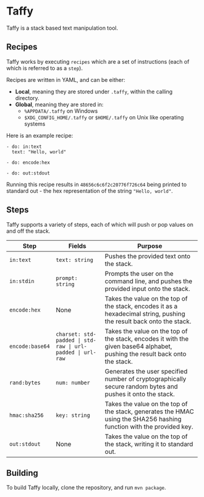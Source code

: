 # Taffy

Taffy is a stack based text manipulation tool.

## Recipes

Taffy works by executing `recipes` which are a set of instructions (each of which is referred to as a `step`).

Recipes are written in YAML, and can be either:

- **Local**, meaning they are stored under `.taffy`, within the calling directory.
- **Global**, meaning they are stored in:
    - `%APPDATA/.taffy` on Windows
    - `$XDG_CONFIG_HOME/.taffy` or `$HOME/.taffy` on Unix like operating systems

Here is an example recipe:

```
- do: in:text
  text: "Hello, world"
  
- do: encode:hex

- do: out:stdout
```

Running this recipe results in `48656c6c6f2c20776f726c64` being printed to standard out - the hex representation of
the string `"Hello, world"`.

## Steps

Taffy supports a variety of steps, each of which will push or pop values on and off the stack.

| Step            | Fields                                                    | Purpose                                                                                                                     |
|-----------------|-----------------------------------------------------------|-----------------------------------------------------------------------------------------------------------------------------|
| `in:text`       | `text: string`                                            | Pushes the provided text onto the stack.                                                                                    |
| `in:stdin`      | `prompt: string`                                          | Prompts the user on the command line, and pushes the provided input onto the stack.                                         |
| `encode:hex`    | None                                                      | Takes the value on the top of the stack, encodes it as a hexadecimal string, pushing the result back onto the stack.        |
| `encode:base64` | `charset: std-padded \| std-raw \| url-padded \| url-raw` | Takes the value on the top of the stack, encodes it with the given base64 alphabet, pushing the result back onto the stack. |
| `rand:bytes`    | `num: number`                                             | Generates the user specified number of cryptographically secure random bytes and pushes it onto the stack.                  |
| `hmac:sha256`   | `key: string`                                             | Takes the value on the top of the stack, generates the HMAC using the SHA256 hashing function with the provided key.        |
| `out:stdout`    | None                                                      | Takes the value on the top of the stack, writing it to standard out.                                                        |

## Building

To build Taffy locally, clone the repository, and run `mvn package`.
